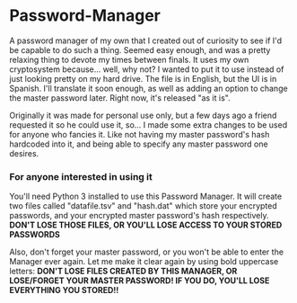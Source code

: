 # Password-Manager
A password manager of my own that I created out of curiosity to see if I'd be capable to do such a thing. Seemed easy enough, and was a pretty relaxing thing to devote my times between finals. It uses my own cryptosystem because... well, why not? I wanted to put it to use instead of just looking pretty on my hard drive. The file is in English, but the UI is in Spanish. I'll translate it soon enough, as well as adding an option to change the master password later. Right now, it's released "as it is".

Originally it was made for personal use only, but a few days ago a friend requested it so he could use it, so... I made some extra changes to be used for anyone who fancies it. Like not having my master password's hash hardcoded into it, and being able to specify any master password one desires.

### For anyone interested in using it
You'll need Python 3 installed to use this Password Manager. It will create two files called "datafile.tsv" and "hash.dat" which store your encrypted passwords, and your encrypted master password's hash respectively. **DON'T LOSE THOSE FILES, OR YOU'LL LOSE ACCESS TO YOUR STORED PASSWORDS**

Also, don't forget your master password, or you won't be able to enter the Manager ever again. Let me make it clear again by using bold uppercase letters: **DON'T LOSE FILES CREATED BY THIS MANAGER, OR LOSE/FORGET YOUR MASTER PASSWORD! IF YOU DO, YOU'LL LOSE EVERYTHING YOU STORED!!**
